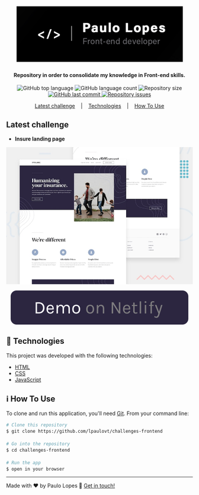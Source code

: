 <h1 align="center">
    <img alt="Wallpaper Paulo" src=".github/logo-repository.jpg" width="449" height="150"/>
</h1>

<h4 align="center">
  Repository in order to consolidate my knowledge in Front-end skills.
</h4>
<p align="center">
  <img alt="GitHub top language" src="https://img.shields.io/github/languages/top/lpaulovt/challenges-frontend.svg">
  
  <img alt="GitHub language count" src="https://img.shields.io/github/languages/count/lpaulovt/challenges-frontend.svg">
  
  <img alt="Repository size" src="https://img.shields.io/github/repo-size/lpaulovt/challenges-frontend.svg">
  <a href="https://github.com/lpaulovt/challenges-frontend/commits/master">
    <img alt="GitHub last commit" src="https://img.shields.io/github/last-commit/lpaulovt/challenges-frontend.svg">
  </a>
  
  <a href="https://github.com/lpaulovt/challenges-frontend/issues">
    <img alt="Repository issues" src="https://img.shields.io/github/issues/lpaulovt/challenges-frontend.svg">
  </a>
</p>

<p align="center">
    <a href="#latest-challenge">Latest challenge</a>&nbsp;&nbsp;&nbsp; |&nbsp;&nbsp;&nbsp;
    <a href="#rocket-technologies">Technologies</a>&nbsp;&nbsp;&nbsp; |&nbsp;&nbsp;&nbsp;
    <a href="#information_source-how-to-use">How To Use</a>
  
</p>

##  Latest challenge

- <b>Insure landing page</b>

<a href="https://github.com/lpaulovt/challenges-frontend/tree/master/challenge-01" align="center">
    <img alt="Insure landing page screenshot" src=".github/desktop-preview.jpg" >
</a>
<p align="center">
  <a href="https://fmchallenge01.netlify.app/" target="_blank">
    <img alt="Demo on Netlify" src=".github/button-demo.svg">
  </a>
</p>

## :rocket: Technologies

This project was developed with the following technologies:

-  [HTML]()
-  [CSS]()
-  [JavaScript]()

## :information_source: How To Use

To clone and run this application, you'll need [Git](https://git-scm.com). From your command line:

```bash
# Clone this repository
$ git clone https://github.com/lpaulovt/challenges-frontend

# Go into the repository
$ cd challenges-frontend

# Run the app
$ open in your browser
```
---

Made with ❤ by Paulo Lopes :wave: [Get in touch!](https://www.linkedin.com/in/lpaulovt)